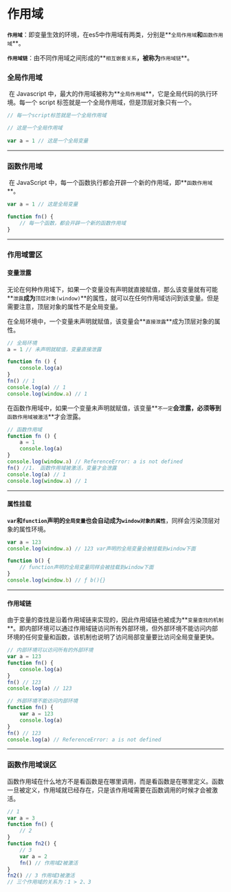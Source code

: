 # 作用域

​	**`作用域`**：即变量生效的环境，在es5中作用域有两类，分别是**`全局作用域`**和**`函数作用域`**。

​	**`作用域链`**：由不同作用域之间形成的**`相互嵌套关系`**，被称为**`作用域链`**。

### 全局作用域

​	在 Javascript 中，最大的作用域被称为**`全局作用域`**，它是全局代码的执行环境。每一个 script 标签就是一个全局作用域，但是顶层对象只有一个。

```javascript
// 每一个script标签就是一个全局作用域

// 这是一个全局作用域
  
var a = 1 // 这是一个全局变量
```

---

### 函数作用域

​	在 JavaScript 中，每一个函数执行都会开辟一个新的作用域，即**`函数作用域`**。

```javascript
var a = 1 // 这是全局变量

function fn() {
	// 每一个函数，都会开辟一个新的函数作用域
}
```

---

### 作用域雷区

#### 变量泄露

​	无论在何种作用域下，如果一个变量没有声明就直接赋值，那么该变量就有可能**`泄露`**成为**`顶层对象(window)`**的属性，就可以在任何作用域访问到该变量。但是需要注意，顶层对象的属性不是全局变量。

​	在全局环境中，一个变量未声明就赋值，该变量会**`直接泄露`**成为顶层对象的属性。

```js
// 全局环境
a = 1 // 未声明就赋值，变量直接泄露

function fn () {
	console.log(a)
}
fn() // 1
console.log(a) // 1
console.log(window.a) // 1
```

在函数作用域中，如果一个变量未声明就赋值，该变量**`不一定`**会泄露，必须等到**`函数作用域被激活`**才会泄露。

```js
// 函数作用域
function fn () {
	a = 1
	console.log(a)
}
console.log(window.a) // ReferenceError: a is not defined
fn() //1， 函数作用域被激活，变量才会泄露
console.log(a) // 1
console.log(window.a) // 1
```

---

#### 属性挂载

​	**`var`**和**`function`**声明的**`全局变量`**也会自动成为**`window对象的属性`**，同样会污染顶层对象的属性环境。

```javascript
var a = 123
console.log(window.a) // 123 var声明的全局变量会被挂载到window下面

function b() {
	// function声明的全局变量同样会被挂载到window下面
}
console.log(window.b) // ƒ b(){}
```

---

#### 作用域链

​	由于变量的查找是沿着作用域链来实现的，因此作用域链也被成为**`变量查找的机制`**。即内部环境可以通过作用域链访问所有外部环境，但外部环境不能访问内部环境的任何变量和函数，该机制也说明了访问局部变量要比访问全局变量更快。

```javascript
// 内部环境可以访问所有的外部环境
var a = 123
function fn() {
	console.log(a) 
}
fn() // 123
console.log(a) // 123

// 外部环境不能访问内部环境
function fn() {
	var a = 123
	console.log(a)
}
fn() // 123
console.log(a) // ReferenceError: a is not defined
```

---

### 函数作用域误区

​	函数作用域在什么地方不是看函数是在哪里调用，而是看函数是在哪里定义。函数一旦被定义，作用域就已经存在，只是该作用域需要在函数调用的时候才会被激活。

```javascript
// 1
var a = 3
function fn() {
	// 2
}
function fn2() {
	// 3
	var a = 2
	fn() // 作用域2被激活
}
fn2() // 3 作用域3被激活 
// 三个作用域的关系为：1 > 2、3
```


